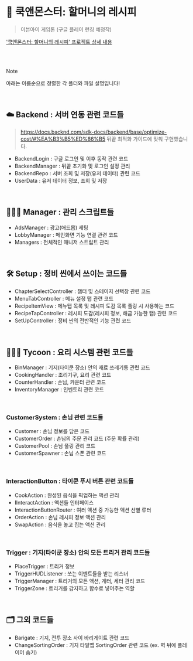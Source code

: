 # 🍴 쿡앤몬스터: 할머니의 레시피
> 이븐아이 게임톤 (구글 플레이 런칭 예정작) <br>

['쿡앤몬스터: 할머니의 레시피' 프로젝트 상세 내용](https://github.com/Mekdlsdl/Game-Client-Programmer-Portfolio?tab=readme-ov-file#-%EC%BF%A1%EC%95%A4%EB%AA%AC%EC%8A%A4%ED%84%B0-%ED%95%A0%EB%A8%B8%EB%8B%88%EC%9D%98-%EB%A0%88%EC%8B%9C%ED%94%BC)

<br><br>

> [!NOTE]
> 아래는 이름순으로 정렬한 각 폴더와 파일 설명입니다!

<br>
  
## ☁️ Backend : 서버 연동 관련 코드들
> https://docs.backnd.com/sdk-docs/backend/base/optimize-cost/#%EA%B3%B5%ED%86%B5
> 뒤끝 최적화 가이드에 맞춰 구현했습니다.
- BackendLogin : 구글 로그인 및 이후 동작 관련 코드
- BackendManager : 뒤끝 초기화 및 로그인 설정 관리
- BackendRepo : 서버 조회 및 저장(유저 데이터) 관련 코드
- UserData : 유저 데이터 정보, 조회 및 저장

<br>

## 👨🏻‍💼 Manager : 관리 스크립트들
- AdsManager : 광고(애드몹) 세팅
- LobbyManager : 메인화면 기능 연결 관련 코드
- Managers : 전체적인 매니저 스트립트 관리

<br>
  
## 🛠️ Setup : 정비 씬에서 쓰이는 코드들
- ChapterSelectController : 챕터 및 스테이지 선택창 관련 코드
- MenuTabController : 메뉴 설정 탭 관련 코드
- RecipeItemView : 메뉴탭 목록 및 레시피 도감 목록 풀링 시 사용하는 코드
- RecipeTapController : 레시피 도감(레시피 정보, 해금 가능한 탭) 관련 코드
- SetUpController : 정비 씬의 전반적인 기능 관련 코드

<br>

## 🧑🏻‍🍳 Tycoon : 요리 시스템 관련 코드들
- BinManager : 기지(타이쿤 장소) 안의 재료 쓰레기통 관련 코드
- CookingHandler : 조리기구, 요리 관련 코드
- CounterHandler : 손님, 카운터 관련 코드
- InventoryManager : 인벤토리 관련 코드

<br>

### CustomerSystem : 손님 관련 코드들
- Customer : 손님 정보를 담은 코드
- CustomerOrder : 손님의 주문 관리 코드 (주문 확률 관리)
- CustomerPool : 손님 풀링 관리 코드
- CustomerSpawner : 손님 스폰 관련 코드

<br>

### InteractionButton : 타이쿤 푸시 버튼 관련 코드들
- CookAction : 완성된 음식을 픽업하는 액션 관리
- IInteractAction : 액션들 인터페이스
- InteractionButtonRouter : 여러 액션 중 가능한 액션 선별 루터
- OrderAction : 손님 레시피 정보 액션 관리
- SwapAction : 음식을 놓고 집는 액션 관리

<br>

### Trigger : 기지(타이쿤 장소) 안의 모든 트리거 관리 코드들
- PlaceTrigger : 트리거 정보
- TriggerHUDListener : 쏘는 이벤트들을 받는 리스너
- TriggerManager : 트리거의 모든 액션, 게터, 세터 관리 코드
- TriggerZone : 트리거를 감지하고 함수로 넣어주는 역할

<br>

## 🗂 그외 코드들
- Barigate : 기지, 전투 장소 사이 바리게이트 관련 코드
- ChangeSortingOrder : 기지 타일맵 SortingOrder 관련 코드 (ex. 벽 뒤에 플레이어 숨기)